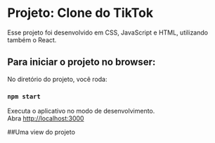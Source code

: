 # Projeto: Clone do TikTok

Esse projeto foi desenvolvido em CSS, JavaScript e HTML, utilizando também o React.

## Para iniciar o projeto no browser:

No diretório do projeto, você roda:

### `npm start`

Executa o aplicativo no modo de desenvolvimento.\
Abra [http://localhost:3000](http://localhost:3000)

##Uma view do projeto



